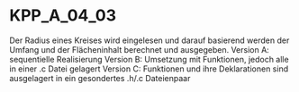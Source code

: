 # KPP_A_04_03

Der Radius eines Kreises wird eingelesen und darauf basierend werden der Umfang und der Flächeninhalt berechnet und ausgegeben.
Version A: sequentielle Realisierung
Version B: Umsetzung mit Funktionen, jedoch alle in einer .c Datei gelagert
Version C: Funktionen und ihre Deklarationen sind ausgelagert in ein gesondertes .h/.c Dateienpaar
